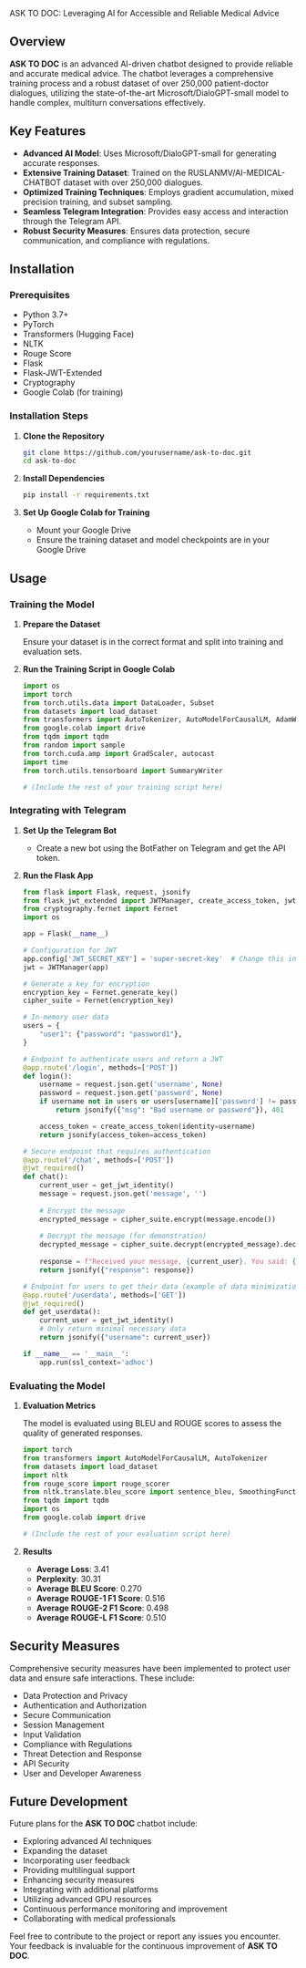 
ASK TO DOC: Leveraging AI for Accessible and Reliable Medical Advice

## Overview

**ASK TO DOC** is an advanced AI-driven chatbot designed to provide reliable and accurate medical advice. The chatbot leverages a comprehensive training process and a robust dataset of over 250,000 patient-doctor dialogues, utilizing the state-of-the-art Microsoft/DialoGPT-small model to handle complex, multiturn conversations effectively. 

## Key Features

- **Advanced AI Model**: Uses Microsoft/DialoGPT-small for generating accurate responses.
- **Extensive Training Dataset**: Trained on the RUSLANMV/AI-MEDICAL-CHATBOT dataset with over 250,000 dialogues.
- **Optimized Training Techniques**: Employs gradient accumulation, mixed precision training, and subset sampling.
- **Seamless Telegram Integration**: Provides easy access and interaction through the Telegram API.
- **Robust Security Measures**: Ensures data protection, secure communication, and compliance with regulations.

## Installation

### Prerequisites

- Python 3.7+
- PyTorch
- Transformers (Hugging Face)
- NLTK
- Rouge Score
- Flask
- Flask-JWT-Extended
- Cryptography
- Google Colab (for training)

### Installation Steps

1. **Clone the Repository**

   ```bash
   git clone https://github.com/yourusername/ask-to-doc.git
   cd ask-to-doc
   ```

2. **Install Dependencies**

   ```bash
   pip install -r requirements.txt
   ```

3. **Set Up Google Colab for Training**

   - Mount your Google Drive
   - Ensure the training dataset and model checkpoints are in your Google Drive

## Usage

### Training the Model

1. **Prepare the Dataset**

   Ensure your dataset is in the correct format and split into training and evaluation sets.

2. **Run the Training Script in Google Colab**

   ```python
   import os
   import torch
   from torch.utils.data import DataLoader, Subset
   from datasets import load_dataset
   from transformers import AutoTokenizer, AutoModelForCausalLM, AdamW, get_scheduler
   from google.colab import drive
   from tqdm import tqdm
   from random import sample
   from torch.cuda.amp import GradScaler, autocast
   import time
   from torch.utils.tensorboard import SummaryWriter

   # (Include the rest of your training script here)
   ```

### Integrating with Telegram

1. **Set Up the Telegram Bot**

   - Create a new bot using the BotFather on Telegram and get the API token.

2. **Run the Flask App**

   ```python
   from flask import Flask, request, jsonify
   from flask_jwt_extended import JWTManager, create_access_token, jwt_required, get_jwt_identity
   from cryptography.fernet import Fernet
   import os

   app = Flask(__name__)

   # Configuration for JWT
   app.config['JWT_SECRET_KEY'] = 'super-secret-key'  # Change this in production
   jwt = JWTManager(app)

   # Generate a key for encryption
   encryption_key = Fernet.generate_key()
   cipher_suite = Fernet(encryption_key)

   # In-memory user data
   users = {
       "user1": {"password": "password1"},
   }

   # Endpoint to authenticate users and return a JWT
   @app.route('/login', methods=['POST'])
   def login():
       username = request.json.get('username', None)
       password = request.json.get('password', None)
       if username not in users or users[username]['password'] != password:
           return jsonify({"msg": "Bad username or password"}), 401

       access_token = create_access_token(identity=username)
       return jsonify(access_token=access_token)

   # Secure endpoint that requires authentication
   @app.route('/chat', methods=['POST'])
   @jwt_required()
   def chat():
       current_user = get_jwt_identity()
       message = request.json.get('message', '')
       
       # Encrypt the message
       encrypted_message = cipher_suite.encrypt(message.encode())
       
       # Decrypt the message (for demonstration)
       decrypted_message = cipher_suite.decrypt(encrypted_message).decode()
       
       response = f"Received your message, {current_user}. You said: {decrypted_message}"
       return jsonify({"response": response})

   # Endpoint for users to get their data (example of data minimization)
   @app.route('/userdata', methods=['GET'])
   @jwt_required()
   def get_userdata():
       current_user = get_jwt_identity()
       # Only return minimal necessary data
       return jsonify({"username": current_user})

   if __name__ == '__main__':
       app.run(ssl_context='adhoc')
   ```

### Evaluating the Model

1. **Evaluation Metrics**

   The model is evaluated using BLEU and ROUGE scores to assess the quality of generated responses.

   ```python
   import torch
   from transformers import AutoModelForCausalLM, AutoTokenizer
   from datasets import load_dataset
   import nltk
   from rouge_score import rouge_scorer
   from nltk.translate.bleu_score import sentence_bleu, SmoothingFunction
   from tqdm import tqdm
   import os
   from google.colab import drive

   # (Include the rest of your evaluation script here)
   ```

2. **Results**

   - **Average Loss**: 3.41
   - **Perplexity**: 30.31
   - **Average BLEU Score**: 0.270
   - **Average ROUGE-1 F1 Score**: 0.516
   - **Average ROUGE-2 F1 Score**: 0.498
   - **Average ROUGE-L F1 Score**: 0.510

## Security Measures

Comprehensive security measures have been implemented to protect user data and ensure safe interactions. These include:

- Data Protection and Privacy
- Authentication and Authorization
- Secure Communication
- Session Management
- Input Validation
- Compliance with Regulations
- Threat Detection and Response
- API Security
- User and Developer Awareness

## Future Development

Future plans for the **ASK TO DOC** chatbot include:

- Exploring advanced AI techniques
- Expanding the dataset
- Incorporating user feedback
- Providing multilingual support
- Enhancing security measures
- Integrating with additional platforms
- Utilizing advanced GPU resources
- Continuous performance monitoring and improvement
- Collaborating with medical professionals



Feel free to contribute to the project or report any issues you encounter. Your feedback is invaluable for the continuous improvement of **ASK TO DOC**.
